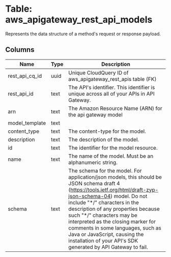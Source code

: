 
# Table: aws_apigateway_rest_api_models
Represents the data structure of a method's request or response payload.
## Columns
| Name        | Type           | Description  |
| ------------- | ------------- | -----  |
|rest_api_cq_id|uuid|Unique CloudQuery ID of aws_apigateway_rest_apis table (FK)|
|rest_api_id|text|The API's identifier. This identifier is unique across all of your APIs in API Gateway.|
|arn|text|The Amazon Resource Name (ARN) for the api gateway model|
|model_template|text||
|content_type|text|The content-type for the model.|
|description|text|The description of the model.|
|id|text|The identifier for the model resource.|
|name|text|The name of the model. Must be an alphanumeric string.|
|schema|text|The schema for the model. For application/json models, this should be JSON schema draft 4 (https://tools.ietf.org/html/draft-zyp-json-schema-04) model. Do not include "\*/" characters in the description of any properties because such "\*/" characters may be interpreted as the closing marker for comments in some languages, such as Java or JavaScript, causing the installation of your API's SDK generated by API Gateway to fail.|
